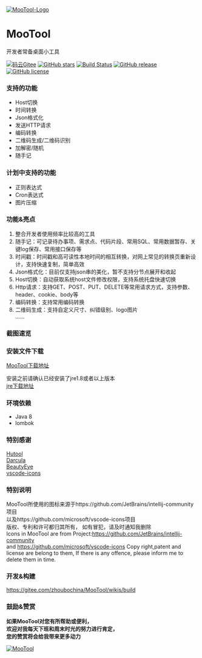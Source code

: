 <a href="https://gitee.com/zhoubochina/MooTool">
 <img alt="MooTool-Logo" src="https://raw.githubusercontent.com/rememberber/MooTool/master/src/main/resources/icon/logo-128.png">
</a>
  
# MooTool 
开发者常备桌面小工具  

[![码云Gitee](https://gitee.com/zhoubochina/MooTool/badge/star.svg?theme=blue)](https://gitee.com/zhoubochina/MooTool)
[![GitHub stars](https://img.shields.io/github/stars/rememberber/MooTool.svg)](https://github.com/rememberber/MooTool)
[![Build Status](https://travis-ci.org/rememberber/MooTool.svg?branch=master)](https://travis-ci.org/rememberber/MooTool)
[![GitHub release](https://img.shields.io/github/release/rememberber/MooTool.svg)](https://github.com/rememberber/MooTool/releases)
[![GitHub license](https://img.shields.io/github/license/rememberber/MooTool.svg)](https://github.com/rememberber/MooTool/blob/master/LICENSE.txt)

### 支持的功能
+ Host切换  
+ 时间转换  
+ Json格式化  
+ 发送HTTP请求  
+ 编码转换  
+ 二维码生成/二维码识别 
+ 加解密/随机  
+ 随手记  

### 计划中支持的功能
+ 正则表达式  
+ Cron表达式  
+ 图片压缩  

### 功能&亮点
1. 整合开发者使用频率比较高的工具  
2. 随手记：可记录待办事项、需求点、代码片段、常用SQL、常用数据暂存、关键log保存、常用接口保存等
3. 时间戳：时间戳和高可读性本地时间的相互转换，对网上常见的转换页重新设计，支持快速复制，简单高效  
4. Json格式化：目前仅支持json串的美化，暂不支持分节点展开和收起  
5. Host切换：自动获取系统host文件修改权限，支持系统托盘快速切换  
6. Http请求：支持GET、POST、PUT、DELETE等常用请求方式，支持参数、header、cookie、body等  
7. 编码转换：支持常用编码转换  
8. 二维码生成：支持自定义尺寸、纠错级别、logo图片  
……

### 截图速览

### 安装文件下载

[MooTool下载地址](https://gitee.com/zhoubochina/MooTool/wikis/download)  

安装之前请确认已经安装了jre1.8或者以上版本   
[jre下载地址](http://www.oracle.com/technetwork/java/javase/downloads/jre8-downloads-2133155.html)  

### 环境依赖
+ Java 8
+ lombok

### 特别感谢
[Hutool](http://hutool.cn/)  
[Darcula](https://github.com/bulenkov/Darcula)  
[BeautyEye](https://gitee.com/jackjiang/beautyeye)  
[vscode-icons](https://github.com/microsoft/vscode-icons)  

### 特别说明
MooTool所使用的图标来源于https://github.com/JetBrains/intellij-community项目  
以及https://github.com/microsoft/vscode-icons项目  
版权、专利和许可都归其所有，
如有冒犯，请及时通知我删除  
Icons in MooTool are from Project:https://github.com/JetBrains/intellij-community  
and https://github.com/microsoft/vscode-icons
Copy right,patent and license are belong to them,
If there is any offence, please inform me to delete them in time.  

### 开发&构建

https://gitee.com/zhoubochina/MooTool/wikis/build

### 鼓励&赞赏  
**如果MooTool对您有所帮助或便利，  
欢迎对我每天下班和周末时光的努力进行肯定，  
您的赞赏将会给我带来更多动力**
<p align="left">
  <a href="https://gitee.com/zhoubochina/MooTool">
   <img alt="MooTool" src="http://download.zhoubochina.com/file/wx-zanshang.jpg">
  </a>
</p>